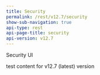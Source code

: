 ```yaml
---
title: Security
permalink: /rest/v12.7/security
show-sub-navigation: true
api-type: rest
api-page-title: security
api-version: v12.7
---
```


Security UI

test content for v12.7 (latest) version
